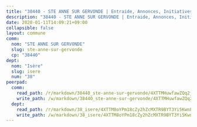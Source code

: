 ```yaml
---
title: "38440 - STE ANNE SUR GERVONDE | Entraide, Annonces, Initiatives"
description: "38440 - STE ANNE SUR GERVONDE | Entraide, Annonces, Initiatives"
date: 2020-01-11T14:09:21+09:00
collapsible: false
layout: commune
comm:
  nom: "STE ANNE SUR GERVONDE"
  slug: ste-anne-sur-gervonde
  cp: "38440"
dept:
  nom: "Isère"
  slug: isere
  num: "38"
peerpad:
  comm:
    read_path: /r/markdown/38440_ste-anne-sur-gervonde/4XTTMHuwfawZQq2jutyz5s6nquyXEaKH77sxrR1ERErqiMrC7
    write_path: /w/markdown/38440_ste-anne-sur-gervonde/4XTTMHuwfawZQq2jutyz5s6nquyXEaKH77sxrR1ERErqiMrC7-K3TgUxovG326aJrhxAGyg8N7eXzYJn6v7PFiuUbBX8r4kTHPq2j9128FHRCK6n28RdrPBX1URmCgcevkmUuegJVaLseMyrtAN6NbTPoFsDKgRPQo5ksKYCvmSa1dH79kUndbBsXM
  dept:
    read_path: /r/markdown/38_isere/4XTTM8oYPm18cZy2hZcMXTR9BYT3Yi5KwnFvpXu1TXaRq7Q3V
    write_path: /w/markdown/38_isere/4XTTM8oYPm18cZy2hZcMXTR9BYT3Yi5KwnFvpXu1TXaRq7Q3V-K3TgUoSzs2JpJwfbzBvgU8N95mHo7JXz7NbEctNRM3EDb2iYHA4maKm3pRQwmboULLPnLFTEhRgTawPTWpmxTxKbTwDgAEzA9tUHjpudQTWdKWfdVSegAo77eCwhXTaVG7AyUZEs
---
```


